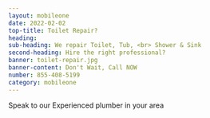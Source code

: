 ```yaml
---
layout: mobileone
date: 2022-02-02
top-title: Toilet Repair?
heading:   
sub-heading: We repair Toilet, Tub, <br> Shower & Sink  
second-heading: Hire the right professional?
banner: toilet-repair.jpg
banner-content: Don't Wait, Call NOW
number: 855-408-5199
category: mobileone
---
```


Speak to our Experienced plumber in your area